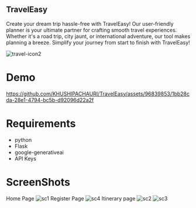 ## TravelEasy

Create your dream trip hassle-free with TravelEasy! Our user-friendly planner is your ultimate partner for crafting smooth travel experiences. Whether it's a road trip, city jaunt, or international adventure, our tool makes planning a breeze. Simplify your journey from start to finish with TravelEasy!

![travel-icon2](https://github.com/KHUSHIPACHAURI/TravelEasy/assets/96839853/e8e223df-1611-4369-a61f-0cd4e8fd5c9a)

# Demo

https://github.com/KHUSHIPACHAURI/TravelEasy/assets/96839853/1bb28cda-28e1-4794-bc5b-d92096d22a2f

# Requirements
- python 
- Flask
- google-generativeai
- API Keys

# ScreenShots

Home Page
![sc1](https://github.com/KHUSHIPACHAURI/TravelEasy/assets/96839853/959639b8-7298-4ea0-9e43-b41a01e48bb4)
Register Page
![sc4](https://github.com/KHUSHIPACHAURI/TravelEasy/assets/96839853/26ad404e-57f9-48d2-938b-cb4cd77cccfc)
Itinerary page
![sc2](https://github.com/KHUSHIPACHAURI/TravelEasy/assets/96839853/871f35db-5c26-4a30-8ac3-e01cdcb7b61c)
![sc3](https://github.com/KHUSHIPACHAURI/TravelEasy/assets/96839853/fec939a8-bf98-4265-b73e-ec001609bef5)

